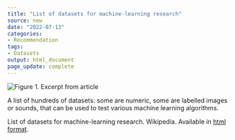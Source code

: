 ```yaml
---
title: "List of datasets for machine-learning research"
source: new
date: "2022-07-13"
categories:
- Recommendation
tags:
- Datasets
output: html_document
page_update: complete
---
```


![Figure 1. Excerpt from article](http://www.pmean.com/new-images/22/machine-learning-datasets-01.png)

<div class="notes">

A list of hundreds of datasets: some are numeric, some are labelled images or sounds, that can be used to test various machine learning algorithms.

List of datasets for machine-learning research. Wikipedia. Available in [html format][wik1].

[wik1]: https://en.wikipedia.org/wiki/List_of_datasets_for_machine-learning_research

</div>
